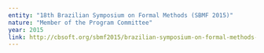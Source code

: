 ```yaml
---
entity: "18th Brazilian Symposium on Formal Methods (SBMF 2015)"
nature: "Member of the Program Committee"
year: 2015
link: http://cbsoft.org/sbmf2015/brazilian-symposium-on-formal-methods-sbmf
---
```

